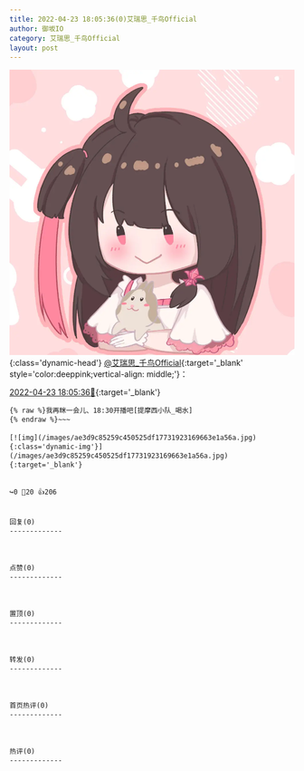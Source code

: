 ```yaml
---
title: 2022-04-23 18:05:36(0)艾瑞思_千鸟Official
author: 御坂IO
category: 艾瑞思_千鸟Official
layout: post
---
```


![img](/images/7e08840c56f251de28bdf766b647bd5fe9a5d50a.jpg){:class='dynamic-head'}
[@艾瑞思_千鸟Official](https://space.bilibili.com/1090010845/dynamic){:target='_blank' style='color:deeppink;vertical-align: middle;'}：

[2022-04-23 18:05:36🔗](https://t.bilibili.com/652276408387633160){:target='_blank'}

~~~
{% raw %}我再眯一会儿、18:30开播吧[提摩西小队_喝水]
{% endraw %}~~~

[![img](/images/ae3d9c85259c450525df17731923169663e1a56a.jpg){:class='dynamic-img'}](/images/ae3d9c85259c450525df17731923169663e1a56a.jpg){:target='_blank'}


↪️0 💬20 👍206


回复(0)
-------------



点赞(0)
-------------



置顶(0)
-------------



转发(0)
-------------



首页热评(0)
-------------



热评(0)
-------------



